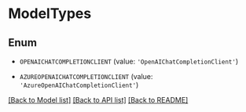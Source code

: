 # ModelTypes


## Enum

* `OPENAICHATCOMPLETIONCLIENT` (value: `'OpenAIChatCompletionClient'`)

* `AZUREOPENAICHATCOMPLETIONCLIENT` (value: `'AzureOpenAIChatCompletionClient'`)

[[Back to Model list]](../README.md#documentation-for-models) [[Back to API list]](../README.md#documentation-for-api-endpoints) [[Back to README]](../README.md)



